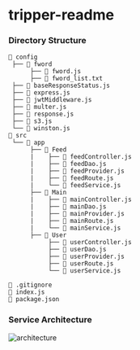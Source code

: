 # tripper-readme

### Directory Structure
```
📂 config
 ├── 📂 fword
      ├── 📄 fword.js
      ├── 📄 fword_list.txt
 ├── 📄 baseResponseStatus.js
 ├── 📄 express.js
 ├── 📄 jwtMiddleware.js
 ├── 📄 multer.js
 ├── 📄 response.js
 ├── 📄 s3.js
 └── 📄 winston.js
📂 src
 └── 📂 app
      ├── 📂 Feed
      |    ├── 📄 feedController.js
      |    ├── 📄 feedDao.js
      |    ├── 📄 feedProvider.js
      |    ├── 📄 feedRoute.js
      |    └── 📄 feedService.js
      ├── 📂 Main
      |    ├── 📄 mainController.js
      |    ├── 📄 mainDao.js
      |    ├── 📄 mainProvider.js
      |    ├── 📄 mainRoute.js
      |    └── 📄 mainService.js 
      ├── 📂 User
           ├── 📄 userController.js
           ├── 📄 userDao.js
           ├── 📄 userProvider.js
           ├── 📄 userRoute.js
           └── 📄 userService.js
     
📄 .gitignore
📄 index.js
📄 package.json
```

### Service Architecture
![architecture](https://user-images.githubusercontent.com/72693779/168087831-0b609f35-68b3-4107-b939-63c7b3d34d84.png)
